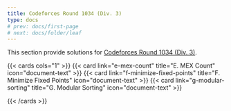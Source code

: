 ```yaml
---
title: Codeforces Round 1034 (Div. 3)
type: docs
# prev: docs/first-page
# next: docs/folder/leaf
---
```


This section provide solutions for [Codeforces Round 1034 (Div. 3)](https://codeforces.com/contest/2123).

{{< cards cols="1" >}}
  {{< card link="e-mex-count" title="E. MEX Count" icon="document-text" >}}
  {{< card link="f-minimize-fixed-points" title="F. Minimize Fixed Points" icon="document-text" >}}
  {{< card link="g-modular-sorting" title="G. Modular Sorting" icon="document-text" >}}
  
{{< /cards >}}
